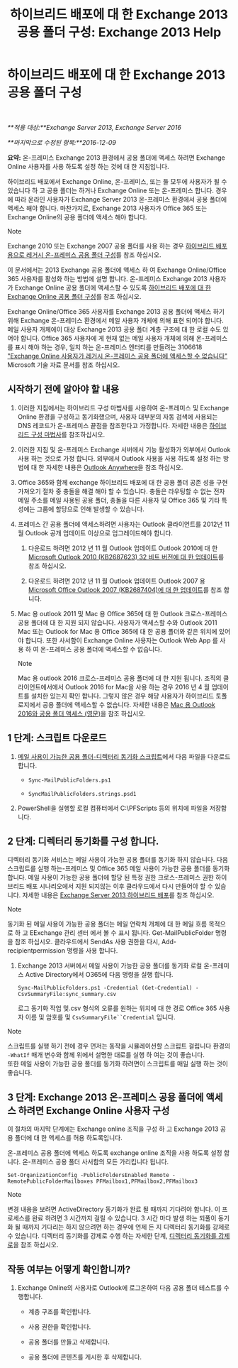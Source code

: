 ﻿---
title: '하이브리드 배포에 대 한 Exchange 2013 공용 폴더 구성: Exchange 2013 Help'
TOCTitle: 하이브리드 배포에 대 한 Exchange 2013 공용 폴더 구성
ms:assetid: b828520f-022c-4fcb-ab68-e1c330e87c33
ms:mtpsurl: https://technet.microsoft.com/ko-kr/library/Dn986544(v=EXCHG.150)
ms:contentKeyID: 65296577
ms.date: 05/23/2018
mtps_version: v=EXCHG.150
ms.translationtype: MT
---

# 하이브리드 배포에 대 한 Exchange 2013 공용 폴더 구성

 

_**적용 대상:**Exchange Server 2013, Exchange Server 2016_

_**마지막으로 수정된 항목:**2016-12-09_

**요약:** 온-프레미스 Exchange 2013 환경에서 공용 폴더에 액세스 하려면 Exchange Online 사용자를 사용 하도록 설정 하는 것에 대 한 지침입니다.

하이브리드 배포에서 Exchange Online, 온-프레미스, 또는 둘 모두에 사용자가 될 수 있습니다 하 고 공용 폴더는 하거나 Exchange Online 또는 온-프레미스 합니다. 경우에 따라 온라인 사용자가 Exchange Server 2013 온-프레미스 환경에서 공용 폴더에 액세스 해야 합니다. 마찬가지로, Exchange 2013 사용자가 Office 365 또는 Exchange Online의 공용 폴더에 액세스 해야 합니다.


> [!NOTE]
> Exchange 2010 또는 Exchange 2007 공용 폴더를 사용 하는 경우 <A href="configure-legacy-on-premises-public-folders-for-a-hybrid-deployment-exchange-2013-help.md">하이브리드 배포용으로 레거시 온-프레미스 공용 폴더 구성</A>를 참조 하십시오.



이 문서에서는 2013 Exchange 공용 폴더에 액세스 하 여 Exchange Online/Office 365 사용자를 활성화 하는 방법에 설명 합니다. 온-프레미스 Exchange 2013 사용자가 Exchange Online 공용 폴더에 액세스할 수 있도록 [하이브리드 배포에 대 한 Exchange Online 공용 폴더 구성](configure-exchange-online-public-folders-for-a-hybrid-deployment-exchange-2013-help.md)를 참조 하십시오.

Exchange Online/Office 365 사용자를 Exchange 2013 공용 폴더에 액세스 하기 위해 Exchange 온-프레미스 환경에서 메일 사용자 개체에 의해 표현 되어야 합니다. 메일 사용자 개체에이 대상 Exchange 2013 공용 폴더 계층 구조에 대 한 로컬 수도 있어야 합니다. Office 365 사용자에 게 현재 없는 메일 사용자 개체에 의해 온-프레미스를 표시 해야 하는 경우, 일치 하는 온-프레미스 엔터티를 만들려는 3106618 ["Exchange Online 사용자가 레거시 온-프레미스 공용 폴더에 액세스할 수 없습니다"](https://go.microsoft.com/fwlink/p/?linkid=699451) Microsoft 기술 자료 문서를 참조 하십시오.

## 시작하기 전에 알아야 할 내용

1.  이러한 지침에서는 하이브리드 구성 마법사를 사용하여 온-프레미스 및 Exchange Online 환경을 구성하고 동기화했으며, 사용자 대부분의 자동 검색에 사용되는 DNS 레코드가 온-프레미스 끝점을 참조한다고 가정합니다. 자세한 내용은 [하이브리드 구성 마법사](https://technet.microsoft.com/ko-kr/library/hh529921\(v=exchg.150\))를 참조하십시오.

2.  이러한 지침 및 온-프레미스 Exchange 서버에서 기능 활성화가 외부에서 Outlook 사용 하는 것으로 가정 합니다. 외부에서 Outlook 사용을 사용 하도록 설정 하는 방법에 대 한 자세한 내용은 [Outlook Anywhere](outlook-anywhere-exchange-2013-help.md)을 참조 하십시오.

3.  Office 365와 함께 exchange 하이브리드 배포에 대 한 공용 폴더 공존 성을 구현 가져오기 절차 중 충돌을 해결 해야 할 수 있습니다. 충돌은 라우팅할 수 없는 전자 메일 주소를 메일 사용된 공용 폴더, 충돌을 다른 사용자 및 Office 365 및 기타 특성에는 그룹에 할당으로 인해 발생할 수 있습니다.

4.  프레미스 간 공용 폴더에 액세스하려면 사용자는 Outlook 클라이언트를 2012년 11월 Outlook 공개 업데이트 이상으로 업그레이드해야 합니다.
    
    1.  다운로드 하려면 2012 년 11 월 Outlook 업데이트 Outlook 2010에 대 한 [Microsoft Outlook 2010 (KB2687623) 32 비트 버전에 대 한 업데이트](https://www.microsoft.com/en-us/download/details.aspx?id=35702)를 참조 하십시오.
    
    2.  다운로드 하려면 2012 년 11 월 Outlook 업데이트 Outlook 2007 용 [Microsoft Office Outlook 2007 (KB2687404)에 대 한 업데이트](https://www.microsoft.com/en-us/download/details.aspx?id=35718)를 참조 합니다.

5.  Mac 용 outlook 2011 및 Mac 용 Office 365에 대 한 Outlook 크로스-프레미스 공용 폴더에 대 한 지원 되지 않습니다. 사용자가 액세스할 수와 Outlook 2011 Mac 또는 Outlook for Mac 용 Office 365에 대 한 공용 폴더와 같은 위치에 있어야 합니다. 또한 사서함이 Exchange Online 사용자는 Outlook Web App 를 사용 하 여 온-프레미스 공용 폴더에 액세스할 수 없습니다.
    

    > [!NOTE]
    > Mac 용 outlook 2016 크로스-프레미스 공용 폴더에 대 한 지원 됩니다. 조직의 클라이언트에서에서 Outlook 2016 for Mac을 사용 하는 경우 2016 년 4 월 업데이트를 설치한 있는지 확인 합니다. 그렇지 않은 경우 해당 사용자가 하이브리드 토폴로지에서 공용 폴더에 액세스할 수 없습니다. 자세한 내용은 <A href="accessing-public-folders-with-outlook-2016-for-mac-exchange-2013-help.md">Mac 용 Outlook 2016와 공용 폴더 액세스 (영문)</A>을 참조 하십시오.



## 1 단계: 스크립트 다운로드

1.  [메일 사용이 가능한 공용 폴더-디렉터리 동기화 스크립트](https://www.microsoft.com/en-us/download/details.aspx?id=46381)에서 다음 파일을 다운로드 합니다.
    
      - `Sync-MailPublicFolders.ps1`
    
      - `SyncMailPublicFolders.strings.psd1`

2.  PowerShell을 실행할 로컬 컴퓨터에서 C:\\PFScripts 등의 위치에 파일을 저장합니다.

## 2 단계: 디렉터리 동기화를 구성 합니다.

디렉터리 동기화 서비스는 메일 사용이 가능한 공용 폴더를 동기화 하지 않습니다. 다음 스크립트를 실행 하는-프레미스 및 Office 365 메일 사용이 가능한 공용 폴더를 동기화 합니다. 메일 사용이 가능한 공용 폴더에 할당 된 특정 권한 크로스-프레미스 권한 하이브리드 배포 시나리오에서 지원 되지않는 이후 클라우드에서 다시 만들어야 할 수 있습니다. 자세한 내용은 [Exchange Server 2013 하이브리드 배포](https://technet.microsoft.com/ko-kr/59e32000-4fcf-417f-a491-f1d8f9aeef9b\(exchg.150\)#doc)를 참조 하십시오.


> [!NOTE]
> 동기화 된 메일 사용이 가능한 공용 폴더는 메일 연락처 개체에 대 한 메일 흐름 목적으로 하 고 EExchange 관리 센터 에서 볼 수 표시 됩니다. Get-MailPublicFolder 명령을 참조 하십시오. 클라우드에서 SendAs 사용 권한을 다시, Add-recipientpermission 명령을 사용 합니다.



1.  Exchange 2013 서버에서 메일 사용이 가능한 공용 폴더를 동기화 로컬 온-프레미스 Active Directory에서 O365에 다음 명령을 실행 합니다.
    
        Sync-MailPublicFolders.ps1 -Credential (Get-Credential) -CsvSummaryFile:sync_summary.csv
    
    로그 동기화 작업 및.csv 형식의 오류를 원하는 위치에 대 한 경로 Office 365 사용자 이름 및 암호를 및 `CsvSummaryFile``Credential` 입니다.


> [!NOTE]
> 스크립트를 실행 하기 전에 경우 먼저는 동작을 시뮬레이션할 스크립트 걸립니다 환경의 <CODE>-WhatIf</CODE> 매개 변수와 함께 위에서 설명한 대로를 실행 하 여는 것이 좋습니다.<BR>또한 메일 사용이 가능한 공용 폴더를 동기화 하려면이 스크립트를 매일 실행 하는 것이 좋습니다.



## 3 단계: Exchange 2013 온-프레미스 공용 폴더에 액세스 하려면 Exchange Online 사용자 구성

이 절차의 마지막 단계에는 Exchange online 조직을 구성 하 고 Exchange 2013 공용 폴더에 대 한 액세스를 허용 하도록입니다.

온-프레미스 공용 폴더에 액세스 하도록 exchange online 조직을 사용 하도록 설정 합니다. 온-프레미스 공용 폴더 사서함의 모든 가리킵니다 됩니다.

    Set-OrganizationConfig -PublicFoldersEnabled Remote -RemotePublicFolderMailboxes PFMailbox1,PFMailbox2,PFMailbox3


> [!NOTE]
> 변경 내용을 보려면 ActiveDirectory 동기화가 완료 될 때까지 기다려야 합니다. 이 프로세스를 완료 하려면 3 시간까지 걸릴 수 있습니다. 3 시간 마다 발생 하는 되풀이 동기화 될 때까지 기다리는 하지 않으려면 하는 경우에 언제 든 지 디렉터리 동기화를 강제로 수 있습니다. 디렉터리 동기화를 강제로 수행 하는 자세한 단계, <A href="http://technet.microsoft.com/en-us/library/jj151771.aspx">디렉터리 동기화를 강제로</A>을 참조 하십시오.



## 작동 여부는 어떻게 확인합니까?

1.  Exchange Online의 사용자로 Outlook에 로그온하여 다음 공용 폴더 테스트를 수행합니다.
    
      - 계층 구조를 확인합니다.
    
      - 사용 권한을 확인합니다.
    
      - 공용 폴더를 만들고 삭제합니다.
    
      - 공용 폴더에 콘텐츠를 게시한 후 삭제합니다.

